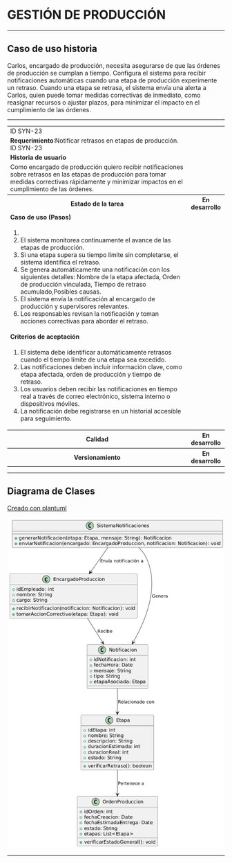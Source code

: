 # GESTIÓN DE PRODUCCIÓN

------

## Caso de uso historia 
Carlos, encargado de producción, necesita asegurarse de que las órdenes de producción se cumplan a tiempo. Configura el sistema para recibir notificaciones automáticas cuando una etapa de producción experimente un retraso. Cuando una etapa se retrasa, el sistema envía una alerta a Carlos, quien puede tomar medidas correctivas de inmediato, como reasignar recursos o ajustar plazos, para minimizar el impacto en el cumplimiento de las órdenes.

---

<table id="customers">
  <tr class="idtext principal">
    <td>ID SYN-23</td>
  </tr>
  <tr class="single text">
    <td><strong>Requerimiento</strong>:Notificar retrasos en etapas de producción. ID SYN-23</td>
  </tr>
  <tr class="single gray">
    <td><strong>Historia de usuario</strong></td>
  </tr>
  <tr class="single text">
    <td>Como encargado de producción quiero recibir notificaciones sobre retrasos en las etapas de producción para tomar medidas correctivas rápidamente y minimizar impactos en el cumplimiento de las órdenes.
</td>
  </tr>
  <tr class="duo">
    <th class="gray"><strong>Estado de la tarea</strong></th>
    <th>En desarrollo</th>
  </tr>
  <tr class="single gray">
    <td><strong>Caso de uso (Pasos)</strong></td>
  </tr>
  <tr class="single text">
    <td>
        <ol>
            <li>
             <li>El sistema monitorea continuamente el avance de las etapas de producción.</li>
            <li>Si una etapa supera su tiempo límite sin completarse, el sistema identifica el retraso.</li>
            <li>Se genera automáticamente una notificación con los siguientes detalles: Nombre de la etapa afectada, Orden de producción vinculada, Tiempo de retraso acumulado,Posibles causas.</li>
            <li>El sistema envía la notificación al encargado de producción y supervisores relevantes.</li>
            <li>Los responsables revisan la notificación y toman acciones correctivas para abordar el retraso.</li>
        </ol>
    </td>
  </tr>
  <tr class="single gray">
    <td><strong>Criterios de aceptación</strong></td>
  </tr>
  <tr class="single text">
    <td>
        <ol>
              <li>El sistema debe identificar automáticamente retrasos cuando el tiempo límite de una etapa sea excedido.</li>
              <li>Las notificaciones deben incluir información clave, como etapa afectada, orden de producción y tiempo de retraso.</li>
              <li>Los usuarios deben recibir las notificaciones en tiempo real a través de correo electrónico, sistema interno o dispositivos móviles.</li>
              <li>La notificación debe registrarse en un historial accesible para seguimiento.</li>
            </ol>
 <tr class="duo">
    <th class="gray"><strong>Calidad</strong></th>
    <th>En desarrollo</th>
  </tr>
  <tr class="duo">
    <th class="gray"><strong>Versionamiento</strong></th>
    <th>En desarrollo</th>
  </tr>
</table>


---
## Diagrama de Clases
[Creado con plantuml](https://plantuml.com/es/)

![Image title](./assets/images/syn-25.png)

---